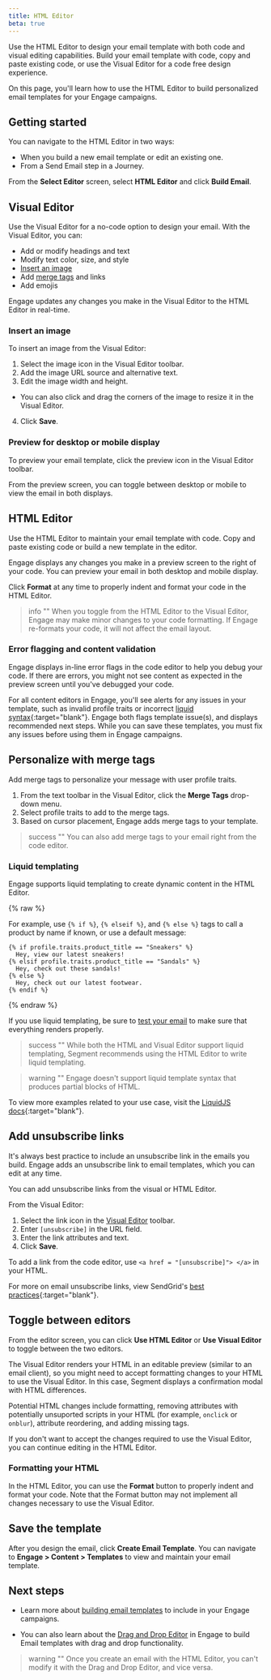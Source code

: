 ```yaml
---
title: HTML Editor
beta: true
---
```


Use the HTML Editor to design your email template with both code and visual editing capabilities. Build your email template with code, copy and paste existing code, or use the Visual Editor for a code free design experience. 

On this page, you'll learn how to use the HTML Editor to build personalized email templates for your Engage campaigns.

## Getting started

You can navigate to the HTML Editor in two ways:
- When you build a new email template or edit an existing one.
- From a Send Email step in a Journey. 

From the **Select Editor** screen, select **HTML Editor** and click **Build Email**.

 
## Visual Editor 

Use the Visual Editor for a no-code option to design your email. With the Visual Editor, you can:
- Add or modify headings and text
- Modify text color, size, and style
- [Insert an image](#insert-an-image) 
- Add [merge tags](#personalize-with-merge-tags) and links
- Add emojis

Engage updates any changes you make in the Visual Editor to the HTML Editor in real-time.

### Insert an image

To insert an image from the Visual Editor:
1. Select the image icon in the Visual Editor toolbar.
2. Add the image URL source and alternative text. 
3. Edit the image width and height.
  - You can also click and drag the corners of the image to resize it in the Visual Editor. 
4. Click **Save**.


### Preview for desktop or mobile display

To preview your email template, click the preview icon in the Visual Editor toolbar.

From the preview screen, you can toggle between desktop or mobile to view the email in both displays.  

## HTML Editor

Use the HTML Editor to maintain your email template with code. Copy and paste existing code or build a new template in the editor. 

Engage displays any changes you make in a preview screen to the right of your code. You can preview your email in both desktop and mobile display.

Click **Format** at any time to properly indent and format your code in the HTML Editor. 

> info ""
> When you toggle from the HTML Editor to the Visual Editor, Engage may make minor changes to your code formatting. If Engage re-formats your code, it will not affect the email layout.

### Error flagging and content validation

Engage displays in-line error flags in the code editor to help you debug your code. If there are errors, you might not see content as expected in the preview screen until you've debugged your code.

For all content editors in Engage, you'll see alerts for any issues in your template, such as invalid profile traits or incorrect [liquid syntax](https://liquidjs.com/tags/overview.html){:target="blank"}. Engage both flags template issue(s), and displays recommended next steps. While you can save these templates, you must fix any issues before using them in Engage campaigns. 

## Personalize with merge tags 
Add merge tags to personalize your message with user profile traits.

1. From the text toolbar in the Visual Editor, click the **Merge Tags** drop-down menu.
2. Select profile traits to add to the merge tags.
3. Based on cursor placement, Engage adds merge tags to your template.

> success ""
> You can also add merge tags to your email right from the code editor. 

### Liquid templating

Engage supports liquid templating to create dynamic content in the HTML Editor. 

{% raw %}

For example, use  `{% if %}`, `{% elseif %}`, and `{% else %}` tags to call a product by name if known, or use a default message:

```
{% if profile.traits.product_title == "Sneakers" %}
  Hey, view our latest sneakers!
{% elsif profile.traits.product_title == "Sandals" %}
  Hey, check out these sandals!
{% else %}
  Hey, check out our latest footwear.
{% endif %}
```
{% endraw %}

If you use liquid templating, be sure to [test your email](/docs/engage/content/email/template/#test-the-email-template/) to make sure that everything renders properly. 

> success ""
> While both the HTML and Visual Editor support liquid templating, Segment recommends using the HTML Editor to write liquid templating.

> warning ""
> Engage doesn't support liquid template syntax that produces partial blocks of HTML. 

To view more examples related to your use case, visit the [LiquidJS docs](https://liquidjs.com/tags/if.html){:target="blank"}.

## Add unsubscribe links 
It's always best practice to include an unsubscribe link in the emails you build. Engage adds an unsubscribe link to email templates, which you can edit at any time. 

You can add unsubscribe links from the visual or HTML Editor. 

From the Visual Editor: 

1. Select the link icon in the [Visual Editor](#visual-editor) toolbar. 
2. Enter `[unsubscribe]` in the URL field. 
3. Enter the link attributes and text. 
4. Click **Save**.

To add a link from the code editor, use `<a href = "[unsubscribe]"> </a>` in your HTML. 

For more on email unsubscribe links, view SendGrid's [best practices](https://sendgrid.com/blog/managing-your-marketing-email-unsubscribes/){:target="blank"}.

## Toggle between editors

From the editor screen, you can click **Use HTML Editor** or **Use Visual Editor** to toggle between the two editors.
 
The Visual Editor renders your HTML in an editable preview (similar to an email client), so you might need to accept formatting changes to your HTML to use the Visual Editor. In this case, Segment displays a confirmation modal with HTML differences.

Potential HTML changes include formatting, removing attributes with potentially unsuported scripts in your HTML (for example, `onclick` or `onblur`), attribute reordering, and adding missing tags.

If you don't want to accept the changes required to use the Visual Editor, you can continue editing in the HTML Editor.

### Formatting your HTML

In the HTML Editor, you can use the **Format** button to properly indent and format your code. Note that the Format button may not implement all changes necessary to use the Visual Editor.


## Save the template

After you design the email, click **Create Email Template**. You can navigate to **Engage > Content > Templates** to view and maintain your email template. 

## Next steps

- Learn more about [building email templates](/docs/engage/content/template/) to include in your Engage campaigns.

- You can also learn about the [Drag and Drop Editor](/docs/engage/content/email/editor/) in Engage to build Email templates with drag and drop functionality. 

> warning ""
> Once you create an email with the HTML Editor, you can't modify it with the Drag and Drop Editor, and vice versa.  

 